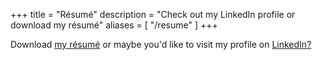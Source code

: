 +++
title = "Résumé"
description = "Check out my LinkedIn profile or download my résumé"
aliases = [
    "/resume"
]
+++

Download [my résumé](/SamuelDebruyn_CV_EN.pdf) or maybe you'd like to visit my profile on [LinkedIn?](/linkedin)